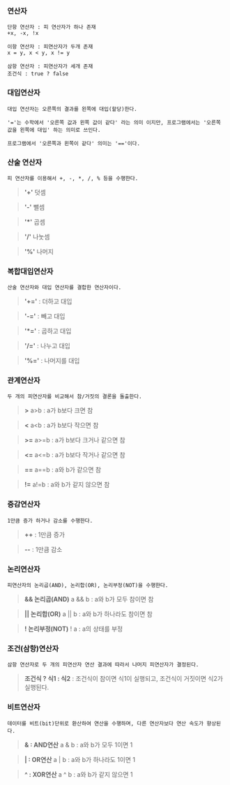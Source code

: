 ### 연산자

    단항 연산자 : 피 연산자가 하나 존재
    +x, -x, !x

    이항 연산자 : 피연산자가 두개 존재
    x = y, x < y, x != y

    삼항 연산자 : 피연산자가 세개 존재
    조건식 : true ? false


### 대입연산자

    대입 연산자는 오른쪽의 결과를 왼쪽에 대입(할당)한다.

    '='는 수학에서 '오른쪽 값과 왼쪽 값이 같다' 라는 의미 이지만, 프로그램에서는 '오른쪽 값을 왼쪽에 대입' 하는 의미로 쓰인다.

    프로그램에서 '오른쪽과 왼쪽이 같다' 의미는 '=='이다.


### 산술 연산자

    피 연산자를 이용해서 +, -, *, /, % 등을 수행한다.

>**'+'** 덧셈

>**'-'** 뺄셈

>**'*'** 곱셈

>**'/'** 나눗셈

>**'%'** 나머지


### 복합대입연산자

    산술 연산자와 대입 연산자를 결합한 연산자이다.

>**'+='** : 더하고 대입

>**'-='** : 빼고 대입 

>**'*='** : 곱하고 대입

>**'/='** : 나누고 대입

>**'%='** : 나머지를 대입


### 관계연산자

    두 개의 피연산자를 비교해서 참/거짓의 결론을 돌출한다.

>**>** a>b : a가 b보다 크면 참

>**<** a<b : a가 b보다 작으면 참

>**>=** a>=b : a가 b보다 크거나 같으면 참

>**<=** a<=b : a가 b보다 작거나 같으면 참

>**==** a==b : a와 b가 같으면 참

>**!=** a!=b : a와 b가 같지 않으면 참


### 증감연산자

    1만큼 증가 하거나 감소를 수행한다.

>**++** : 1만큼 증가

>**--** : 1만큼 감소


### 논리연산자

    피연산자의 논리곱(AND), 논리합(OR), 논리부정(NOT)을 수행한다.

>**&& 논리곱(AND)** a && b : a와 b가 모두 참이면 참

>**|| 논리합(OR)** a || b : a와 b가 하나라도 참이면 참

>**! 논리부정(NOT)** ! a : a의 상태를 부정


### 조건(삼항)연산자

    삼항 연산자로 두 개의 피연산자 연산 결과에 따라서 나머지 피연산자가 결정된다.

>**조건식 ? 식1 : 식2** : 조건식이 참이면 식1이 실행되고, 조건식이 거짓이면 식2가 실행된다.


### 비트연산자

    데이터를 비트(bit)단위로 환산하여 연산을 수행하며, 다른 연산자보다 연산 속도가 향상된다.

>**& : AND연산** a & b : a와 b가 모두 1이면 1

>**| : OR연산** a | b : a와 b가 하나라도 1이면 1

>**^ : XOR연산** a ^ b : a와 b가 같지 않으면 1